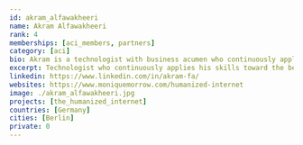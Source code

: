 ```yaml
---
id: akram_alfawakheeri
name: Akram Alfawakheeri
rank: 4
memberships: [aci_members, partners]
category: [aci]
bio: Akram is a technologist with business acumen who continuously applies his skills toward the betterment of our society. Ambitious problem-solving Web Developer leveraging powerful set of technology skills such as React, React Native and Redux. Always eager to learn and grow and has a genuine interest in leveraging technology for social good.
excerpt: Technologist who continuously applies his skills toward the betterment of our society.
linkedin: https://www.linkedin.com/in/akram-fa/
websites: https://www.moniquemorrow.com/humanized-internet
image: ./akram_alfawakheeri.jpg
projects: [the_humanized_internet]
countries: [Germany]
cities: [Berlin]
private: 0
---
```


